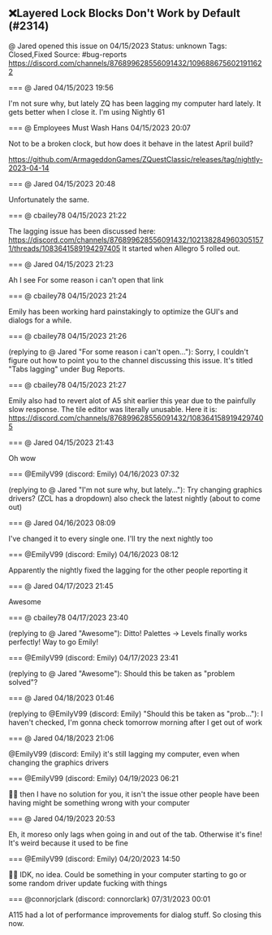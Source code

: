 ## ❌Layered Lock Blocks Don't Work by Default (#2314)
@ Jared opened this issue on 04/15/2023
Status: unknown
Tags: Closed,Fixed
Source: #bug-reports https://discord.com/channels/876899628556091432/1096886756021911622


=== @ Jared 04/15/2023 19:56

I'm not sure why, but lately ZQ has been lagging my computer hard lately. It gets better when I close it. I'm using Nightly 61

=== @ Employees Must Wash Hans 04/15/2023 20:07

Not to be a broken clock, but how does it behave in the latest April build?

https://github.com/ArmageddonGames/ZQuestClassic/releases/tag/nightly-2023-04-14

=== @ Jared 04/15/2023 20:48

Unfortunately the same.

=== @ cbailey78 04/15/2023 21:22

The lagging issue has been discussed here: https://discord.com/channels/876899628556091432/1021382849603051571/threads/1083641589194297405
It started when Allegro 5 rolled out.

=== @ Jared 04/15/2023 21:23

Ah I see
For some reason i can't open that link

=== @ cbailey78 04/15/2023 21:24

Emily has been working hard painstakingly to optimize the GUI's and dialogs for a while.

=== @ cbailey78 04/15/2023 21:26

(replying to @ Jared "For some reason i can't open…"): Sorry, I couldn't figure out how to point you to the channel discussing this issue.  It's titled "Tabs lagging" under Bug Reports.

=== @ cbailey78 04/15/2023 21:27

Emily also had to revert alot of A5 shit earlier this year due to the painfully slow response.  The tile editor was literally unusable.
Here it is: https://discord.com/channels/876899628556091432/1083641589194297405

=== @ Jared 04/15/2023 21:43

Oh wow

=== @EmilyV99 (discord: Emily) 04/16/2023 07:32

(replying to @ Jared "I'm not sure why, but lately…"): Try changing graphics drivers? (ZCL has a dropdown)
also check the latest nightly (about to come out)

=== @ Jared 04/16/2023 08:09

I've changed it to every single one. I'll try the next nightly too

=== @EmilyV99 (discord: Emily) 04/16/2023 08:12

Apparently the nightly fixed the lagging for the other people reporting it

=== @ Jared 04/17/2023 21:45

Awesome

=== @ cbailey78 04/17/2023 23:40

(replying to @ Jared "Awesome"): Ditto!
Palettes -> Levels finally works perfectly!  Way to go Emily!

=== @EmilyV99 (discord: Emily) 04/17/2023 23:41

(replying to @ Jared "Awesome"): Should this be taken as "problem solved"?

=== @ Jared 04/18/2023 01:46

(replying to @EmilyV99 (discord: Emily) "Should this be taken as "prob…"): I haven't checked, I'm gonna check tomorrow morning after I get out of work

=== @ Jared 04/18/2023 21:06

@EmilyV99 (discord: Emily) it's still lagging my computer, even when changing the graphics drivers

=== @EmilyV99 (discord: Emily) 04/19/2023 06:21

🤷‍♀️ then I have no solution for you, it isn't the issue other people have been having
might be something wrong with your computer

=== @ Jared 04/19/2023 20:53

Eh, it moreso only lags when going in and out of the tab. Otherwise it's fine!
It's weird because it used to be fine

=== @EmilyV99 (discord: Emily) 04/20/2023 14:50

🤷‍♀️ IDK, no idea.
Could be something in your computer starting to go
or some random driver update fucking with things

=== @connorjclark (discord: connorclark) 07/31/2023 00:01

A115 had a lot of performance improvements for dialog stuff. So closing this now.

